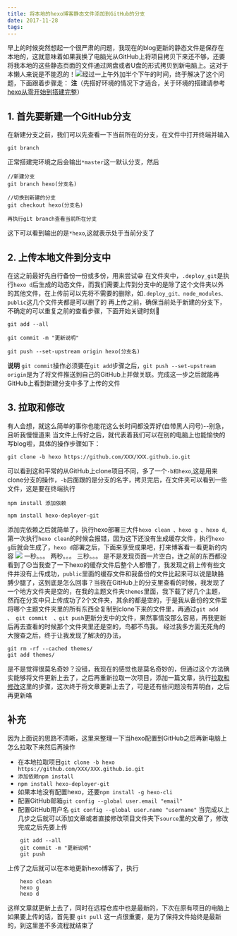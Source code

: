 ```yaml
---
title: 将本地的hexo博客静态文件添加到GitHub的分支
date: 2017-11-28 
tags:
---
```


早上的时候突然想起一个很严肃的问题，我现在的blog更新的静态文件是保存在本地的，这就意味着如果我换了电脑光从GitHub上将项目拷贝下来还不够，还要将我本地的这些静态页面的文件通过网盘或者U盘的形式拷贝到新电脑上。这对于本懒人来说是不能忍的！![](http://imgsrc.baidu.com/forum/w%3D580/sign=a930467da1014c08193b28ad3a7a025b/10f622adcbef76090b22524b26dda3cc7cd99e3f.jpg)经过一上午外加半个下午的时间，终于解决了这个问题，下面跟着步骤走：
**注**（先搭好环境的情况下才适合，关于环境的搭建请参考[hexo从零开始到搭建完整](http://visugar.com/2017/05/04/20170504SetUpHexoBlog/)）

## 1. **首先要新建一个GitHub分支**

在新建分支之前，我们可以先查看一下当前所在的分支，在文件中打开终端并输入
```
git branch
```
正常搭建完环境之后会输出`*master`这一默认分支，然后
```
//新建分支
git branch hexo(分支名)

//切换到新建的分支
git checkout hexo(分支名)

再执行git branch查看当前所在分支
```
这下可以看到输出的是`*hexo`,这就表示处于当前分支了

## 2. **上传本地文件到分支中**
在这之前最好先自行备份一份或多份，用来尝试😀
在文件夹中，`.deploy_git`是执行`hexo d`后生成的动态文件，而我们需要上传到分支中的是除了这个文件夹以外的其他文件，在上传前可以先将不需要的删除，如`.deploy_git、node_modules、public`这几个文件夹都是可以删了的
再上传之前，确保当前处于新建的分支下，不确定的可以重复之前的查看步骤，下面开始关键时刻💨
```
git add --all
```
```
git commit -m "更新说明"
```
```
git push --set-upstream origin hexo(分支名)
```
**说明** `git commit`操作必须要在`git add`步骤之后，`git push --set-upstream origin`是为了将文件推送到自己的GitHub上并做关联。完成这一步之后就能再GitHub上看到新建分支中多了上传的文件

## 3. **拉取和修改**
有人会想，就这么简单的事你也能花这么长时间都没弄好(自带黑人问号)--别急，且听我慢慢道来
当文件上传好之后，就代表着我们可以在别的电脑上也能愉快的写blog啦，具体的操作步骤如下：

```
git clone -b hexo https://github.com/XXX/XXX.github.io.git
```
可以看到这和平常的从GitHub上clone项目不同，多了一个`-b和hexo`,这是用来clone分支的操作，`-b`后面跟的是分支的名字，拷贝完后，在文件夹可以看到一些文件，这是要在终端执行
```
npm install 添加依赖

npm install hexo-deployer-git
```
添加完依赖之后就简单了，执行hexo部署三大件`hexo clean 、hexo g 、hexo d`,第一次执行`hexo clean`的时候会报错，因为这下还没有生成缓存文件，执行`hexo g`后就会生成了，`hexo d`部署之后，下面来享受成果吧，打来博客看一看更新的内容
![](http://image-up-lee.test.upcdn.net/wx1.jpg)
一秒。。。
两秒。。。
三秒。。。
是不是发现页面一片空白，连之前的东西都没看到了😥当我查了一下hexo的缓存文件后整个人都懵了，我发现之前上传有些文件并没有上传成功，`public`里面的缓存文件和我备份的文件比起来可以说是缺胳膊少腿了，这到底是怎么回事？当我在GitHub上的分支里查看的时候，我发现了一个地方文件夹是空的，在我的主题文件夹`themes`里面，我下载了好几个主题，然而在分支中只上传成功了2个文件夹，其余的都是空的，于是我从备份的文件里将哪个主题文件夹里的所有东西全复制到clone下来的文件里，再通过`git add  、 git commit  、git push`更新分支中的文件，果然事情没那么容易，再我更新后再去查看的时候那个文件夹里还是空的，鸟都不鸟我。
经过我多方面无死角的大搜查之后，终于让我发现了解决的办法，
```
git rm -rf --cached themes/
git add themes/
```
是不是觉得很莫名奇妙？没错，我现在的感觉也是莫名奇妙的，但通过这个方法确实能够将文件更新上去了，之后再重新拉取一次项目，添加一篇文章，执行[拉取和修改](#拉取和修改)这里的步骤，这次终于将文章更新上去了，可是还有些问题没有弄明白，之后再更新咯


## 补充
因为上面说的思路不清晰，这里来整理一下当hexo配置到GitHub之后再新电脑上怎么拉取下来然后再操作
* 在本地拉取项目`git clone -b hexo https://github.com/XXX/XXX.github.io.git`
* `添加依赖npm install` 
* `npm install hexo-deployer-git`
* 如果本地没有配置hexo，还要`npm install -g hexo-cli`
* 配置GitHub邮箱`git config --global user.email "email"`
* 配置GitHub用户名 `git config --global user.name "username"`
当完成以上几步之后就可以添加文章或者直接修改项目文件夹下`source`里的文章了，修改完成之后先要上传
```
	git add --all
	git commit -m "更新说明"
	git push
```
上传了之后就可以在本地更新hexo博客了，执行
```
	hexo clean
	hexo g
	hexo d
```
这样文章就更新上去了，同时在远程仓库中也是最新的，下次在原有项目的电脑上如果要上传的话，首先要
`git pull`
这一点很重要，是为了保持文件始终是最新的，到这里差不多流程就结束了